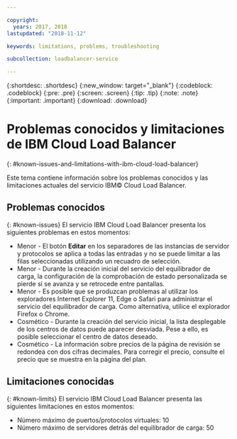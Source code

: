```yaml
---

copyright:
  years: 2017, 2018
lastupdated: "2018-11-12"

keywords: limitations, problems, troubleshooting

subcollection: loadbalancer-service

---
```


{:shortdesc: .shortdesc}
{:new_window: target="_blank"}
{:codeblock: .codeblock}
{:pre: .pre}
{:screen: .screen}
{:tip: .tip}
{:note: .note}
{:important: .important}
{:download: .download}

# Problemas conocidos y limitaciones de IBM Cloud Load Balancer
{: #known-issues-and-limitations-with-ibm-cloud-load-balancer}

Este tema contiene información sobre los problemas conocidos y las limitaciones actuales del servicio IBM© Cloud Load Balancer.

## Problemas conocidos
{: #known-issues}
El servicio IBM Cloud Load Balancer presenta los siguientes problemas en estos momentos:

* Menor - El botón **Editar** en los separadores de las instancias de servidor y protocolos se aplica a todas las entradas y no se puede limitar a las filas seleccionadas utilizando un recuadro de selección.
* Menor - Durante la creación inicial del servicio del equilibrador de carga, la configuración de la comprobación de estado personalizada se pierde si se avanza y se retrocede entre pantallas.
* Menor - Es posible que se produzcan problemas al utilizar los exploradores Internet Explorer 11, Edge o Safari para administrar el servicio del equilibrador de carga. Como alternativa, utilice el explorador Firefox o Chrome.
* Cosmético - Durante la creación del servicio inicial, la lista desplegable de los centros de datos puede aparecer desviada. Pese a ello, es posible seleccionar el centro de datos deseado.
* Cosmético - La información sobre precios de la página de revisión se redondea con dos cifras decimales. Para corregir el precio, consulte el precio que se muestra en la página del plan.

## Limitaciones conocidas
{: #known-limits}
El servicio IBM Cloud Load Balancer presenta las siguientes limitaciones en estos momentos:

* Número máximo de puertos/protocolos virtuales: 10
* Número máximo de servidores detrás del equilibrador de carga: 50
